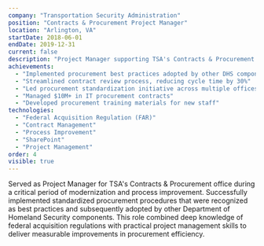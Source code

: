 ```yaml
---
company: "Transportation Security Administration"
position: "Contracts & Procurement Project Manager"
location: "Arlington, VA"
startDate: 2018-06-01
endDate: 2019-12-31
current: false
description: "Project Manager supporting TSA's Contracts & Procurement office, implementing process improvements and standardization initiatives."
achievements:
  - "Implemented procurement best practices adopted by other DHS components"
  - "Streamlined contract review process, reducing cycle time by 30%"
  - "Led procurement standardization initiative across multiple offices"
  - "Managed $10M+ in IT procurement contracts"
  - "Developed procurement training materials for new staff"
technologies:
  - "Federal Acquisition Regulation (FAR)"
  - "Contract Management"
  - "Process Improvement"
  - "SharePoint"
  - "Project Management"
order: 4
visible: true
---
```


Served as Project Manager for TSA's Contracts & Procurement office during a critical period of modernization and process improvement. Successfully implemented standardized procurement procedures that were recognized as best practices and subsequently adopted by other Department of Homeland Security components. This role combined deep knowledge of federal acquisition regulations with practical project management skills to deliver measurable improvements in procurement efficiency.
